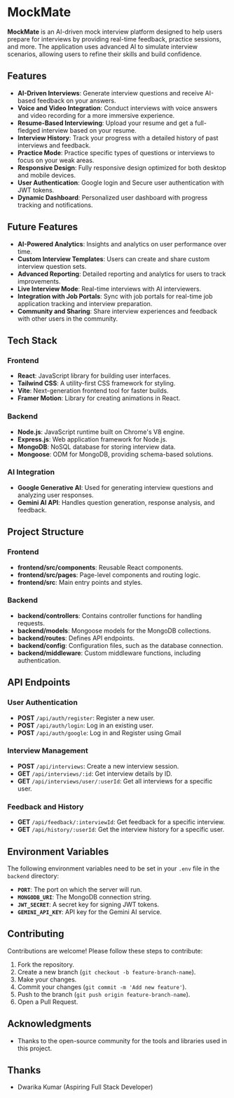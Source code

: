 # MockMate

**MockMate** is an AI-driven mock interview platform designed to help users prepare for interviews by providing real-time feedback, practice sessions, and more. The application uses advanced AI to simulate interview scenarios, allowing users to refine their skills and build confidence.

## Features

- **AI-Driven Interviews**: Generate interview questions and receive AI-based feedback on your answers.
- **Voice and Video Integration**: Conduct interviews with voice answers and video recording for a more immersive experience.
- **Resume-Based Interviewing**: Upload your resume and get a full-fledged interview based on your resume.
- **Interview History**: Track your progress with a detailed history of past interviews and feedback.
- **Practice Mode**: Practice specific types of questions or interviews to focus on your weak areas.
- **Responsive Design**: Fully responsive design optimized for both desktop and mobile devices.
- **User Authentication**: Google login and Secure user authentication with JWT tokens.
- **Dynamic Dashboard**: Personalized user dashboard with progress tracking and notifications.

## Future Features

- **AI-Powered Analytics**: Insights and analytics on user performance over time.
- **Custom Interview Templates**: Users can create and share custom interview question sets.
- **Advanced Reporting**: Detailed reporting and analytics for users to track improvements.
- **Live Interview Mode**: Real-time interviews with AI interviewers.
- **Integration with Job Portals**: Sync with job portals for real-time job application tracking and interview preparation.
- **Community and Sharing**: Share interview experiences and feedback with other users in the community.

## Tech Stack

### Frontend

- **React**: JavaScript library for building user interfaces.
- **Tailwind CSS**: A utility-first CSS framework for styling.
- **Vite**: Next-generation frontend tool for faster builds.
- **Framer Motion**: Library for creating animations in React.

### Backend

- **Node.js**: JavaScript runtime built on Chrome's V8 engine.
- **Express.js**: Web application framework for Node.js.
- **MongoDB**: NoSQL database for storing interview data.
- **Mongoose**: ODM for MongoDB, providing schema-based solutions.

### AI Integration

- **Google Generative AI**: Used for generating interview questions and analyzing user responses.
- **Gemini AI API**: Handles question generation, response analysis, and feedback.

## Project Structure

### Frontend

- **frontend/src/components**: Reusable React components.
- **frontend/src/pages**: Page-level components and routing logic.
- **frontend/src**: Main entry points and styles.

### Backend

- **backend/controllers**: Contains controller functions for handling requests.
- **backend/models**: Mongoose models for the MongoDB collections.
- **backend/routes**: Defines API endpoints.
- **backend/config**: Configuration files, such as the database connection.
- **backend/middleware**: Custom middleware functions, including authentication.

## API Endpoints

### User Authentication

- **POST** `/api/auth/register`: Register a new user.
- **POST** `/api/auth/login`: Log in an existing user.
- **POST** `/api/auth/google`: Log in and Register using Gmail

### Interview Management

- **POST** `/api/interviews`: Create a new interview session.
- **GET** `/api/interviews/:id`: Get interview details by ID.
- **GET** `/api/interviews/user/:userId`: Get all interviews for a specific user.

### Feedback and History

- **GET** `/api/feedback/:interviewId`: Get feedback for a specific interview.
- **GET** `/api/history/:userId`: Get the interview history for a specific user.

## Environment Variables

The following environment variables need to be set in your `.env` file in the `backend` directory:

- **`PORT`**: The port on which the server will run.
- **`MONGODB_URI`**: The MongoDB connection string.
- **`JWT_SECRET`**: A secret key for signing JWT tokens.
- **`GEMINI_API_KEY`**: API key for the Gemini AI service.

## Contributing

Contributions are welcome! Please follow these steps to contribute:

1.  Fork the repository.
2.  Create a new branch (`git checkout -b feature-branch-name`).
3.  Make your changes.
4.  Commit your changes (`git commit -m 'Add new feature'`).
5.  Push to the branch (`git push origin feature-branch-name`).
6.  Open a Pull Request.

<!-- ## License

This project is licensed under the MIT License - see the [LICENSE](LICENSE) file for details. -->

## Acknowledgments

- Thanks to the open-source community for the tools and libraries used in this project.

## Thanks
- Dwarika Kumar (Aspiring Full Stack Developer)
